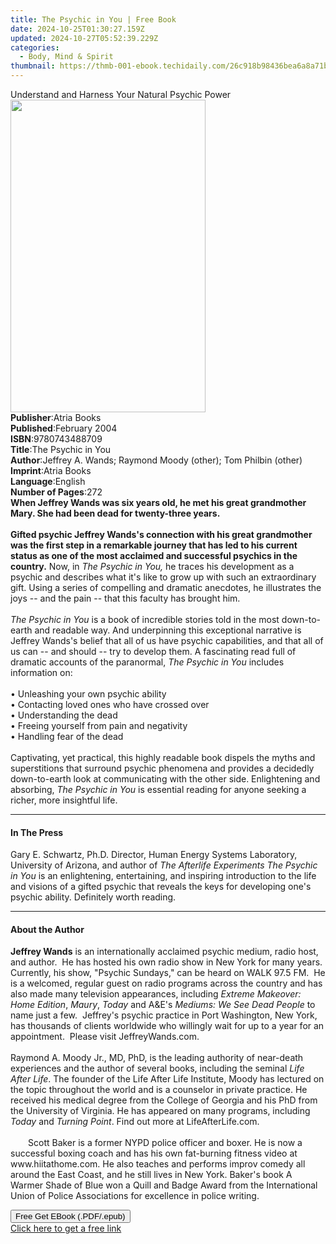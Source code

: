 ```yaml
---
title: The Psychic in You | Free Book
date: 2024-10-25T01:30:27.159Z
updated: 2024-10-27T05:52:39.229Z
categories:
  - Body, Mind & Spirit
thumbnail: https://thmb-001-ebook.techidaily.com/26c918b98436bea6a8a71b2025d2fd62e59d9dd1c4a4fde526fdc8ea713f08ab.jpg
---
```

<main id="book-container">
  <div class="flex flex-col">
    <div class="book-brief flex-1 py-6 px-4 sm:p-6 md:py-10 md:px-8">
      <!-- brief-->
      <div class="book-brief-main">
        Understand and Harness Your Natural Psychic Power
      </div>
    </div>
    <div
      class="book-meta-info flex-1 grid gap-4 col-start-1 col-end-3 row-start-1 sm:mb-6 sm:grid-cols-4 lg:gap-6 lg:col-start-2 lg:row-end-6 lg:row-span-6 lg:mb-0"
    >
      <div
        class="book-meta-info-left place-content-center mt-4 p-4 text-sm leading-6 col-start-2 col-span-2 dark:text-slate-400"
      >
        <img
          class="w-full h-500 object-cover rounded-lg sm:h-255 sm:col-span-2 lg:col-span-full"
          src="https://img-001-ebook.techidaily.com/3bd008ba2c9850e50beddd2dd242b3ca7038be080e341c4072bb13716dbfdded.jpg"
          alt=""
          width="312"
          height="500"
        />
      </div>
      <div
        class="book-meta-info-right mt-2 col-start-1 row-start-2 col-span-3 self-center"
      >
        <!-- meta data  -->
        <div class="flex flex-col px-4 md:px-8">
          <div class="flex-1">
            <strong>Publisher</strong>:<span class="px-2">Atria Books</span>
          </div>
          <div class="flex-1">
            <strong>Published</strong>:<span class="px-2">February 2004</span>
          </div>
          <div class="flex-1">
            <strong>ISBN</strong>:<span class="px-2">9780743488709</span>
          </div>
          <div class="flex-1">
            <strong>Title</strong>:<span class="px-2">The Psychic in You</span>
          </div>
          <div class="flex-1">
            <strong>Author</strong>:<span class="px-2"
              >Jeffrey A. Wands; Raymond Moody (other); Tom Philbin
              (other)</span
            >
          </div>
          <div class="flex-1">
            <strong>Imprint</strong>:<span class="px-2">Atria Books</span>
          </div>
          <div class="flex-1">
            <strong>Language</strong>:<span class="px-2">English</span>
          </div>
          <div class="flex-1">
            <strong>Number of Pages</strong>:<span class="px-2">272</span>
          </div>
        </div>
      </div>
    </div>
    <div class="book-description flex-1 py-6 px-4 sm:p-6 md:py-10 md:px-8">
      <div class="book-description-main">
        <div accordion-content="" id="description">
          <b
            >When Jeffrey Wands was six years old, he met his great grandmother
            Mary. She had been dead for twenty-three years.</b
          ><br /><br /><b
            >Gifted psychic Jeffrey Wands's connection with his great
            grandmother was the first step in a remarkable journey that has led
            to his current status as one of the most acclaimed and successful
            psychics in the country.</b
          >
          Now, in <i>The Psychic in You,</i> he traces his development as a
          psychic and describes what it's like to grow up with such an
          extraordinary gift. Using a series of compelling and dramatic
          anecdotes, he illustrates the joys -- and the pain -- that this
          faculty has brought him.<br />
          <br /><i>The Psychic in You</i> is a book of incredible stories told
          in the most down-to-earth and readable way. And underpinning this
          exceptional narrative is Jeffrey Wands's belief that all of us have
          psychic capabilities, and that all of us can -- and should -- try to
          develop them. A fascinating read full of dramatic accounts of the
          paranormal, <i>The Psychic in You</i> includes information on:<br />
          <br />• Unleashing your own psychic ability<br />
          • Contacting loved ones who have crossed over<br />
          • Understanding the dead<br />
          • Freeing yourself from pain and negativity<br />
          • Handling fear of the dead<br />
          <br />Captivating, yet practical, this highly readable book dispels
          the myths and superstitions that surround psychic phenomena and
          provides a decidedly down-to-earth look at communicating with the
          other side. Enlightening and absorbing, <i>The Psychic in You</i> is
          essential reading for anyone seeking a richer, more insightful life.
        </div>
        <div class="accordion-fader"></div>
      </div>
    </div>
    <div class="book-excerpts flex-1 py-6 px-4 sm:p-6 md:py-10 md:px-8">
      <!-- excerpts-->
      <div class="book-excerpts-main">
        <hr />
        <h4 class="placeholder placeholder-heading">
          <span>In The Press</span>
        </h4>
        <p>
          Gary E. Schwartz, Ph.D. Director, Human Energy Systems Laboratory,
          University of Arizona, and author of <i>The Afterlife Experiments</i>
          <i>The Psychic in You</i> is an enlightening, entertaining, and
          inspiring introduction to the life and visions of a gifted psychic
          that reveals the keys for developing one's psychic ability. Definitely
          worth reading.
        </p>
      </div>
    </div>
    <div class="book-about-author flex-1 py-6 px-4 sm:p-6 md:py-10 md:px-8">
      <!-- about author-->
      <div class="book-main-author-main">
        <hr />
        <h4 class="placeholder placeholder-heading">
          <span>About the Author</span>
        </h4>
        <p>
          <b>Jeffrey Wands</b> is an internationally acclaimed psychic medium,
          radio host, and author.&nbsp; He has hosted his own radio show in New
          York for many years.&nbsp; Currently, his show, "Psychic Sundays," can
          be heard on WALK 97.5 FM.&nbsp; He is a welcomed, regular guest on
          radio programs across the country and has also made many television
          appearances, including <i>Extreme Makeover: Home Edition</i>,
          <i>Maury</i>, <i>Today</i> and A&amp;E's
          <i>Mediums: We See Dead People</i> to name just a few.&nbsp; Jeffrey's
          psychic practice in Port Washington, New York, has thousands of
          clients worldwide who willingly wait for up to a year for an
          appointment.&nbsp; Please visit JeffreyWands.com.<br /><br />Raymond
          A. Moody Jr., MD, PhD, is the leading authority of near-death
          experiences and the author of several books, including the seminal
          <i>Life After Life</i>. The founder of the Life After Life Institute,
          Moody has lectured on the topic throughout the world and is a
          counselor in private practice. He received his medical degree from the
          College of Georgia and his PhD from the University of Virginia. He has
          appeared on many programs, including <i>Today</i> and
          <i>Turning Point</i>. Find out more at LifeAfterLife.com.<br /><br />  Scott
          Baker is a former NYPD police officer and boxer. He is now a
          successful boxing coach and has his own fat-burning fitness video at
          www.hiitathome.com. He also teaches and performs improv comedy all
          around the East Coast, and he still lives in New York. Baker's book A
          Warmer Shade of Blue won a Quill and Badge Award from the
          International Union of Police Associations for excellence in police
          writing.
        </p>
      </div>
    </div>
    <div class="book-free-get flex-1 py-6 px-4 sm:p-6 md:py-10 md:px-8">
      <button
        id="btn-free-get"
        class="bg-blue-500 hover:bg-blue-700 text-white font-bold py-2 px-4 rounded"
      >
        Free Get EBook (.PDF/.epub)
      </button>
      <div id="countdown-display" class="px-2 text-lg mt-2"></div>
      <a
        id="free-link"
        class="hidden bg-blue-500 hover:bg-blue-700 text-white font-bold py-2 px-4 rounded"
        href="https://www.ebooks.com/en-us/book/164636/the-psychic-in-you/jeffrey-a-wands/"
        target="_blank"
        >Click here to get a free link</a
      >
    </div>
    <script>
      let countdownTime = 0;
      let countdownInterval = null;
      document
        .getElementById('btn-free-get')
        .addEventListener('click', startCountdown);
      function startCountdown() {
        countdownTime = new Date().getTime() + 60000 * 3;
        countdownInterval = setInterval(updateCountdown, 1000);
        document.getElementById('btn-free-get').disabled = true;
        document
          .getElementById('btn-free-get')
          .classList.add('bg-gray-500', 'cursor-not-allowed');
      }
      function updateCountdown() {
        let currentTime = new Date().getTime();
        let timeLeft = countdownTime - currentTime;
        let secondsLeft = Math.floor(timeLeft / 1000);
        document.getElementById('countdown-display').innerHTML =
          `Remaining time: ${secondsLeft} seconds.`;
        if (secondsLeft <= 0) {
          clearInterval(countdownInterval);
          document.getElementById('btn-free-get').classList.add('hidden');
          document.getElementById('free-link').classList.remove('hidden');
          document.getElementById('countdown-display').innerHTML = '';
        }
      }
    </script>
  </div>
</main>

<ins class="adsbygoogle"
      style="display:block"
      data-ad-client="ca-pub-7571918770474297"
      data-ad-slot="8358498916"
      data-ad-format="auto"
      data-full-width-responsive="true"></ins>
    